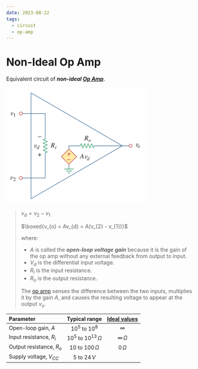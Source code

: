 ```yaml
---
date: 2023-08-22
tags:
  - circuit
  - op-amp
---
```


# Non-Ideal Op Amp

Equivalent circuit of ***non-ideal [Op Amp](bd63e87b.md)***.

![](./media/non-ideal-op-amp-equivalent-circuit.png)

> $\displaystyle v_{d} = v_{2} - v_{1}$
>
> $\boxed{v_{o} = Av_{d} = A(v_{2} - v_{1})}$
>
> where:
>
> - $A$ is called the ***open-loop voltage gain*** because it is the gain of the op amp without any external feedback from output to input.
> - $V_{d}$ is the differential input voltage.
> - $R_{i}$ is the input resistance.
> - $R_{o}$ is the output resistance.
>
> The [op amp](bd63e87b.md) senses the difference between the two inputs, multiplies it by the gain $A$, and causes the resulting voltage to appear at the output $v_{o}$.

| Parameter | Typical range | [Ideal values](fc89a5a0.md) |
| :- | :-: | :-: |
| Open-loop gain, $A$ | $10^{5}$ to $10^{8}$ | $\infty$ |
| Input resistance, $R_{i}$ | $10^{5}$ to $10^{13}\,\Omega$ | $\infty\,\Omega$ |
| Output resistance, $R_{o}$ | $10$ to $100\,\Omega$ | $0\,\Omega$ |
| Supply voltage, $V_{CC}$ | $5$ to $24\,V$ | |
